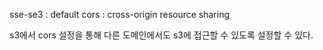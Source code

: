 

sse-se3 : default 
cors : cross-origin resource sharing

s3에서 cors 설정을 통해 다른 도메인에서도 s3에 접근할 수 있도록 설정할 수 있다.

